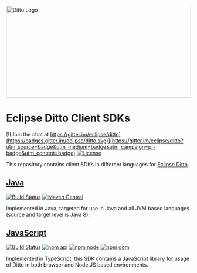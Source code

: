 <a href="https://eclipse.org/ditto/">
  <img src="https://eclipse.org/ditto/images/ditto.svg" alt="Ditto Logo" width="100%" height="250">
</a>

# Eclipse Ditto Client SDKs

[![Join the chat at https://gitter.im/eclipse/ditto](https://badges.gitter.im/eclipse/ditto.svg)](https://gitter.im/eclipse/ditto?utm_source=badge&utm_medium=badge&utm_campaign=pr-badge&utm_content=badge)
[![License](https://img.shields.io/badge/License-EPL%202.0-green.svg)](https://opensource.org/licenses/EPL-2.0)

This repository contains client SDKs in different languages for [Eclipse Ditto](https://eclipse.org/ditto/).

## [Java](java/)

[![Build Status](https://github.com/eclipse/ditto-clients/workflows/java-build/badge.svg)](https://github.com/eclipse/ditto-clients/actions?query=workflow%3Ajava-build)
[![Maven Central](https://img.shields.io/maven-central/v/org.eclipse.ditto/ditto-client?label=maven)](https://search.maven.org/search?q=g:org.eclipse.ditto%20AND%20a:ditto-client)

Implemented in Java, targeted for use in Java and all JVM based languages (source and target level is Java 8).

## [JavaScript](javascript/)

[![Build Status](https://github.com/eclipse/ditto-clients/workflows/javascript-build/badge.svg)](https://github.com/eclipse/ditto-clients/actions?query=workflow%3Ajavascript-build)
[![npm api](https://img.shields.io/npm/v/@eclipse-ditto/ditto-javascript-client-api_1.0?label=npm%3A%20api)](https://www.npmjs.com/package/@eclipse-ditto/ditto-javascript-client-api_1.0)
[![npm node](https://img.shields.io/npm/v/@eclipse-ditto/ditto-javascript-client-node_1.0?label=npm%3A%20node)](https://www.npmjs.com/package/@eclipse-ditto/ditto-javascript-client-node_1.0)
[![npm dom](https://img.shields.io/npm/v/@eclipse-ditto/ditto-javascript-client-dom_1.0?label=npm%3A%20dom)](https://www.npmjs.com/package/@eclipse-ditto/ditto-javascript-client-dom_1.0)

Implemented in TypeScript, this SDK contains a JavaScript library for usage of Ditto in both browser and Node.JS 
based environments.
